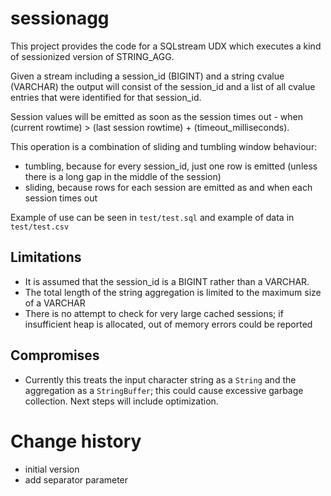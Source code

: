 # sessionagg

This project provides the code for a SQLstream UDX which executes a kind of sessionized version of STRING_AGG.

Given a stream including a session_id (BIGINT) and a string cvalue (VARCHAR) the output will consist of the session_id and a list of all cvalue entries that were identified for that session_id.

Session values will be emitted as soon as the session times out - when (current rowtime) > (last session rowtime) + (timeout_milliseconds).

This operation is a combination of sliding and tumbling window behaviour:

* tumbling, because for every session_id, just one row is emitted (unless there is a long gap in the middle of the session)
* sliding, because rows for each session are emitted as and when each session times out

Example of use can be seen in `test/test.sql` and example of data in `test/test.csv`

## Limitations

* It is assumed that the session_id is a BIGINT rather than a VARCHAR. 
* The total length of the string aggregation is limited to the maximum size of a VARCHAR
* There is no attempt to check for very large cached sessions; if insufficient heap is allocated, out of memory errors could be reported

## Compromises

* Currently this treats the input character string as a `String` and the aggregation as a `StringBuffer`; this could cause excessive garbage collection. Next steps will include optimization.

# Change history

* initial version
* add separator parameter

